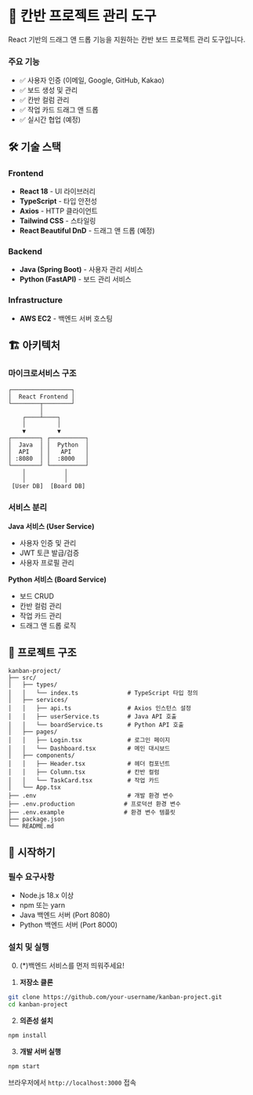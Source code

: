 # 🎯 칸반 프로젝트 관리 도구

React 기반의
드래그 앤 드롭 기능을 지원하는 칸반 보드 프로젝트 관리 도구입니다.

### 주요 기능

- ✅ 사용자 인증 (이메일, Google, GitHub, Kakao)
- ✅ 보드 생성 및 관리
- ✅ 칸반 컬럼 관리
- ✅ 작업 카드 드래그 앤 드롭
- ✅ 실시간 협업 (예정)

## 🛠 기술 스택

### Frontend

- **React 18** - UI 라이브러리
- **TypeScript** - 타입 안전성
- **Axios** - HTTP 클라이언트
- **Tailwind CSS** - 스타일링
- **React Beautiful DnD** - 드래그 앤 드롭 (예정)

### Backend

- **Java (Spring Boot)** - 사용자 관리 서비스
- **Python (FastAPI)** - 보드 관리 서비스

### Infrastructure

- **AWS EC2** - 백엔드 서버 호스팅

## 🏗 아키텍처

### 마이크로서비스 구조

```
┌─────────────────┐
│  React Frontend │
└────────┬────────┘
         │
    ┌────┴────┐
    │         │
    ▼         ▼
┌────────┐ ┌──────────┐
│  Java  │ │  Python  │
│  API   │ │   API    │
│ :8080  │ │  :8000   │
└────────┘ └──────────┘
    │           │
    │           │
 [User DB]  [Board DB]
```

### 서비스 분리

**Java 서비스 (User Service)**

- 사용자 인증 및 관리
- JWT 토큰 발급/검증
- 사용자 프로필 관리

**Python 서비스 (Board Service)**

- 보드 CRUD
- 칸반 컬럼 관리
- 작업 카드 관리
- 드래그 앤 드롭 로직

## 📁 프로젝트 구조

```
kanban-project/
├── src/
│   ├── types/
│   │   └── index.ts              # TypeScript 타입 정의
│   ├── services/
│   │   ├── api.ts                # Axios 인스턴스 설정
│   │   ├── userService.ts        # Java API 호출
│   │   └── boardService.ts       # Python API 호출
│   ├── pages/
│   │   ├── Login.tsx             # 로그인 페이지
│   │   └── Dashboard.tsx         # 메인 대시보드
│   ├── components/
│   │   ├── Header.tsx            # 헤더 컴포넌트
│   │   ├── Column.tsx            # 칸반 컬럼
│   │   └── TaskCard.tsx          # 작업 카드
│   └── App.tsx
├── .env                          # 개발 환경 변수
├── .env.production              # 프로덕션 환경 변수
├── .env.example                 # 환경 변수 템플릿
├── package.json
└── README.md
```

## 🚀 시작하기

### 필수 요구사항

- Node.js 18.x 이상
- npm 또는 yarn
- Java 백엔드 서버 (Port 8080)
- Python 백엔드 서버 (Port 8000)

### 설치 및 실행

0. (\*)백엔드 서비스를 먼저 띄워주세요!

1. **저장소 클론**

```bash
git clone https://github.com/your-username/kanban-project.git
cd kanban-project
```

2. **의존성 설치**

```bash
npm install
```

3. **개발 서버 실행**

```bash
npm start
```

브라우저에서 `http://localhost:3000` 접속
